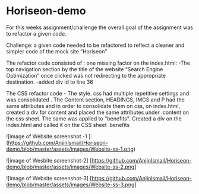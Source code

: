 # Horiseon-demo 

For this weeks assignment/challenge the overall goal of the assignment was to refactor a given code. 

Challenge: a given code needed to be refactored to reflect  a cleaner and simpler code of the mock site “Horiseon”

The refactor code consisted of : one missing factor on the index.html: 
	-The top navigation section by the title of the website “Search Engine Optimization” once clicked was not redirecting to the appropriate destination. 
	-added div id to line 36 


The CSS refactor code -  The style. css had multiple repetitive settings and was consolidated .
	 The Content section, HEADINGS, IMGS and P had the same attributes and in order to consolidate them on css, 
on index.html, created a div for content and placed the same attributes under .content on the css sheet.
The same was applied to "benefits". Created a div on the index.html and called it on the CSS sheet .benefits 

![image of Website screenshot -1 ]:
(https://github.com/AnjinIsmail/Horiseon-demo/blob/master/assets/images/Website-ss-1.png) 


![image of Wesbite screenshot-2]
[https://github.com/AnjinIsmail/Horiseon-demo/blob/master/assets/images/Website-ss-2.png]


![image of Website screenshot-3]
[https://github.com/AnjinIsmail/Horiseon-demo/blob/master/assets/images/Website-ss-3.png]



